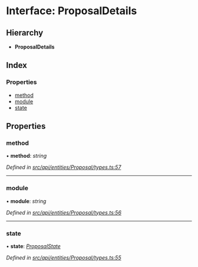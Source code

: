 # Interface: ProposalDetails

## Hierarchy

* **ProposalDetails**

## Index

### Properties

* [method](api_entities_proposal.proposaldetails.md#method)
* [module](api_entities_proposal.proposaldetails.md#module)
* [state](api_entities_proposal.proposaldetails.md#state)

## Properties

###  method

• **method**: *string*

*Defined in [src/api/entities/Proposal/types.ts:57](https://github.com/PolymathNetwork/polymesh-sdk/blob/6d34df1/src/api/entities/Proposal/types.ts#L57)*

___

###  module

• **module**: *string*

*Defined in [src/api/entities/Proposal/types.ts:56](https://github.com/PolymathNetwork/polymesh-sdk/blob/6d34df1/src/api/entities/Proposal/types.ts#L56)*

___

###  state

• **state**: *[ProposalState](../modules/api_entities_proposal.md#proposalstate)*

*Defined in [src/api/entities/Proposal/types.ts:55](https://github.com/PolymathNetwork/polymesh-sdk/blob/6d34df1/src/api/entities/Proposal/types.ts#L55)*
